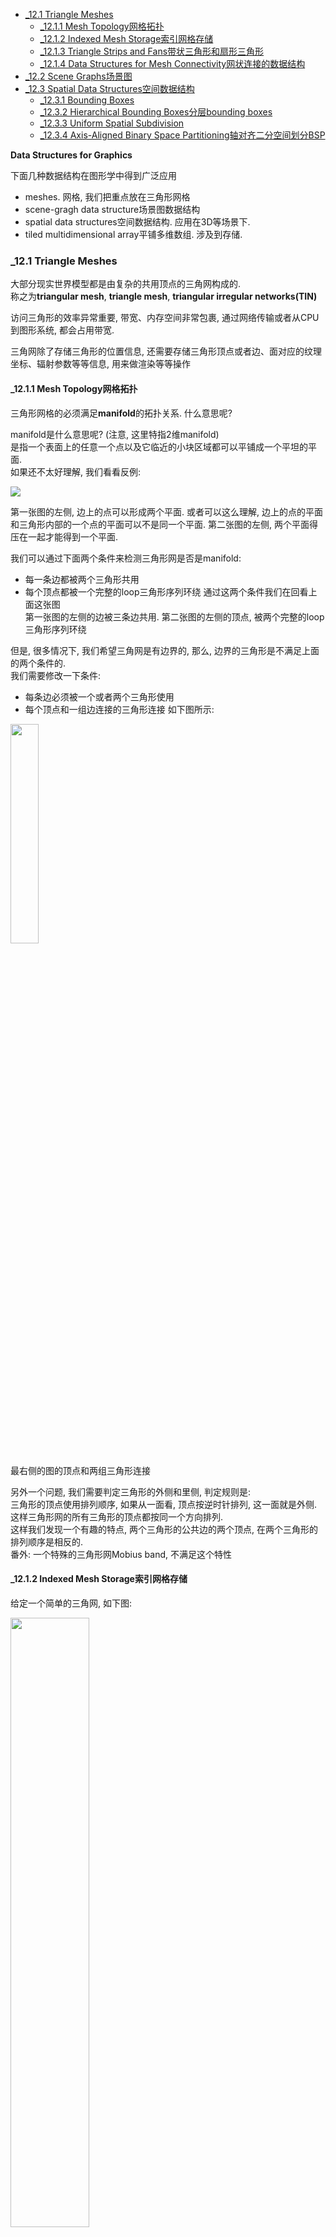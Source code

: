 <!-- TOC -->

- [_12.1 Triangle Meshes](#_121-triangle-meshes)
  - [_12.1.1 Mesh Topology网格拓扑](#_1211-mesh-topology网格拓扑)
  - [_12.1.2 Indexed Mesh Storage索引网格存储](#_1212-indexed-mesh-storage索引网格存储)
  - [_12.1.3 Triangle Strips and Fans带状三角形和扇形三角形](#_1213-triangle-strips-and-fans带状三角形和扇形三角形)
  - [_12.1.4 Data Structures for Mesh Connectivity网状连接的数据结构](#_1214-data-structures-for-mesh-connectivity网状连接的数据结构)
- [_12.2 Scene Graphs场景图](#_122-scene-graphs场景图)
- [_12.3 Spatial Data Structures空间数据结构](#_123-spatial-data-structures空间数据结构)
  - [_12.3.1 Bounding Boxes](#_1231-bounding-boxes)
  - [_12.3.2 Hierarchical Bounding Boxes分层bounding boxes](#_1232-hierarchical-bounding-boxes分层bounding-boxes)
  - [_12.3.3 Uniform Spatial Subdivision](#_1233-uniform-spatial-subdivision)
  - [_12.3.4 Axis-Aligned Binary Space Partitioning轴对齐二分空间划分BSP](#_1234-axis-aligned-binary-space-partitioning轴对齐二分空间划分bsp)

<!-- /TOC -->

**Data Structures for Graphics**

下面几种数据结构在图形学中得到广泛应用
- meshes. 网格, 我们把重点放在三角形网格
- scene-gragh data structure场景图数据结构
- spatial data structures空间数据结构. 应用在3D等场景下.
- tiled multidimensional array平铺多维数组. 涉及到存储.

<a id="markdown-121-triangle-meshes" name="121-triangle-meshes"></a>
### _12.1 Triangle Meshes

大部分现实世界模型都是由复杂的共用顶点的三角网构成的.  
称之为**triangular mesh**, **triangle mesh**, **triangular irregular networks(TIN)**

访问三角形的效率异常重要, 带宽、内存空间非常包裹, 通过网络传输或者从CPU到图形系统, 都会占用带宽.

三角网除了存储三角形的位置信息, 还需要存储三角形顶点或者边、面对应的纹理坐标、辐射参数等等信息, 用来做渲染等等操作

<a id="markdown-1211-mesh-topology网格拓扑" name="1211-mesh-topology网格拓扑"></a>
#### _12.1.1 Mesh Topology网格拓扑

三角形网格的必须满足**manifold**的拓扑关系. 什么意思呢?

manifold是什么意思呢? (注意, 这里特指2维manifold)  
是指一个表面上的任意一个点以及它临近的小块区域都可以平铺成一个平坦的平面.  
如果还不太好理解, 我们看看反例:

<img src="./_images/triangle_mesh_manifold.png"> 

第一张图的左侧, 边上的点可以形成两个平面. 或者可以这么理解, 边上的点的平面和三角形内部的一个点的平面可以不是同一个平面. 
第二张图的左侧, 两个平面得压在一起才能得到一个平面. 

我们可以通过下面两个条件来检测三角形网是否是manifold:
- 每一条边都被两个三角形共用
- 每个顶点都被一个完整的loop三角形序列环绕
通过这两个条件我们在回看上面这张图  
第一张图的左侧的边被三条边共用. 第二张图的左侧的顶点, 被两个完整的loop三角形序列环绕

但是, 很多情况下, 我们希望三角网是有边界的, 那么, 边界的三角形是不满足上面的两个条件的.  
我们需要修改一下条件:
- 每条边必须被一个或者两个三角形使用
- 每个顶点和一组边连接的三角形连接
如下图所示:

<img src="./_images/triangle_mesh_manifold1.png" width=30%>  

最右侧的图的顶点和两组三角形连接

另外一个问题, 我们需要判定三角形的外侧和里侧, 判定规则是:  
三角形的顶点使用排列顺序, 如果从一面看, 顶点按逆时针排列, 这一面就是外侧.  
这样三角形网的所有三角形的顶点都按同一个方向排列.  
这样我们发现一个有趣的特点, 两个三角形的公共边的两个顶点, 在两个三角形的排列顺序是相反的.  
番外: 一个特殊的三角形网Mobius band, 不满足这个特性

#### _12.1.2 Indexed Mesh Storage索引网格存储

给定一个简单的三角网, 如下图:

<img src="./_images/indexed_mesh_storage.png" width=50%>

三个三角形, 4个顶点. 我们可以很直接的如左侧这样存储, 每个三角形的三个顶点的位置都存储下来.  
但是这里有很多重复的地方, 那么我们把三角形和顶点分来来存储, 4个顶点单独存储, 三角形至存储对应顶点的引用、或者指针.  

左侧的存储方法可以写为:
```C++
Triangle {
  vector3 vectorPosition[3]
}
```
右侧的存储方法可以写为
```C++
// 顶点, vector3向量
Vertex {
  vector3 position
}

// 三角形, 包含三个Vertex的数组
Triangle {
  Vertex v[3]
}
```
我们把这种方法总结一下, 把一个三角网写在一起:
```C++
// 这个三角网包含nv个顶点, 顶点以vector3向量表示, 构成数组verts
// 以及包含nv个大小为3的整数的数组的数组, 也就是nv个三角形, 以iInt表示
// 这个三角形以3个整数表示, 整数代表其在verts里的索引
IndexedMesh
{
  int iInd[nt][3]
  vector3 verts[nv]
}
```
下图是一个实例:

<img src="./_images/indexed_mesh_storage_example.png" width=50%>

#### _12.1.3 Triangle Strips and Fans带状三角形和扇形三角形

利用indexed mesh的存储形式, 我们可以节省很多空间.  
我们还可以做进一步优化: 带状三角形和扇形三角形. 它们在图形程序中的效率更高.

triangles fan如下图:

<img src="./_images/triangle_fan.png" width=30%>

我们可以把这4个三角形用一个包含6个顶点索引的数组表示: [0, 1, 2, 3, 4, 5]  
第一个数字0表示扇形的中点, 然后012构成一个三角形, 023构成一个三角形, 依此类推

triangle strip如下图:

<img src="./_images/triangle_stripe.png" width=30%>

同样的, 我们把所有顶点的索引放到一个数组里表示这一个带状三角形: [0, 1, 2, 3, 4, 5, 6, 7]  
012构成一个三角形, 123构成一个三角形, 依此类推  
我们注意到, 三角形的方向应该一致, 都应该是顺时针或者逆时针, 我们改一下:  
012构成一个三角形, 213构成一个三角形, 234构成一个三角形, 依此类推  

书上有推到效率对比, 这里不详述了

#### _12.1.4 Data Structures for Mesh Connectivity网状连接的数据结构

上面的数据结构存在一个问题, 不能解决快速查询一个顶点的相连三角形、相连的边, 或者一条边的共用三角形等问题.  
我们继续做优化:
```C++
Triangle {
  Vertex v[3];
  Edge e[3];
}
Edge {
  Vertex v[2];
  Triangle t[2];
}
Vertex {
  Triangle t[];
  Edge e;
}
```
这种结构直接回答了上面的三个问题, 但是存储了过多的冗余数据. 下面介绍三种数据结构

**The Triangle-Neighbor Structure**

```C++
Triangle {
  Triangle nbr[3]; // 相邻的三个三角形, 第k个三角形和此三角形共用v[k]和v[k+1]两个顶点
  Vertex v[3];
}
Vertex {
  // ...向量数据
  Triangle t; // 任意一个相连三角形
}
```
例子如下:

<img src="./_images/triangle_neighbor_structure1.png" width=50%>

数据可以这样存储:
```C++
Mesh {
  // ...顶点向量数据
  int tInt[nt][3]; // 三角形的三个顶点id
  int tNbr[nt][3]; // 相邻的三个三角形的id
  int vTri[nv]; // 顶点相邻的某个三角形id
}
```
查询一个顶点相邻的所有三角形的算法是:
```C++
Triangle[] findTrianglesByVertex(Vertex v) {
  Triangle allTriangles[];
  t = v.Triangle;
  allTriangle.push_back(t);
  do {
    vIndex = findIndex(t, v); // 找到这个顶点在这个三角形的顶点数组里的index
    t = t.nbr[vIndex]; // 这个索引对应的相邻三角形和此三角形共用此顶点
    allTriangle.push_back(t);
  } while t != v.Triangle
  return allTriangles
}
```
这个算法存在一个问题: 里面有一个findIndex这个函数, 遍历查找. 有没有更好的数据结构?
```C++
Triangle {
  Edge nbr[3]; // 三条边
  Vertex v[3]; // 三个顶点
}
Edge {
  // 这里注意, 一条边会存两条数据, 分别对应两个相邻的三角形
  // 在Triangle里的edge指的是相邻三角形表示的边
  Triangle t; 
  int i; // in [0, 1, 2]
}
Vertex {
  // ... 向量
  Edge e; // 任意连接的边
}
```
查询一个顶点相邻的所有三角形的算法是:
```C++
Triangle[] findTrianglesByVertex(Vertex v) {
  auto e = v.Edge();
  t, i = e.Edge, e.i
  allTriangle.push_back(t);
  do {
    i = mod((i + 1), 3); // 逆时针找到下一条边的index
    int newE = t.nbr(i);
    t = newE.Triangle; // 下一个三角形
    allTriangle.push_back(t);
  } while t != v.e.t
  return allTriangles
}
```
特别要注意, 三角形存的边, 是由相邻的三角形和索引来表示的, 也就是说, 存储的是这个三角形的这条边是相邻的三角形的第几条边  
cornell大学的这篇文章讲的比较详细[http://www.cs.cornell.edu/courses/cs4620/2017sp/slides/03trimesh2.pdf](http://www.cs.cornell.edu/courses/cs4620/2017sp/slides/03trimesh2.pdf)

**The Winged-Edge Structure**

看图说话:

<img src="./_images/winged_edge_structure.png" width=30%>

edge是有方向的, 来区分左右, 从而逆时针得到pred left, next left以及pred right, next right

**The Half-Edge Structure**

<img src="./_images/half_edge_structure.png" width=30%>

这张图比较好理解.  
把中间那条边分成左右两侧两个部分来分别存储.  
对于这条边的左侧, 我们存储它的对应的右侧半边(pair), 逆时针方向的下一条半边(next), 已经逆指针方向的下一个顶点(head), 以及其方向上的面(三角形face)  
```C++
HEdge {
  HEdge pair, next;
  Vertex v;
  Face f;
}
Face {
  // 其他数据
  Hedge h; // 这个面的任意一条HEdge
}
Vertex {
  // 其他数据
  Hedge h; // 这个顶点相连的任意一条Hedge
}
```
通过这样的数据结构, 我们很容易能得到一个顶点相连的所有edge  
以及一个面的所有edge

### _12.2 Scene Graphs场景图

三角网解决了表示单个物体的问题, 但是在复杂场景中有很多物体, 这些物体还可能是相关联的.   
在第六章我们讲到了矩阵转换, 例如旋转、平移等等. 我们对一个物体进行平移旋转时, 其关联物体也会跟着平移旋转, 其自身也会有独立的平移旋转.  
这就比较复杂了, 我们为了解决这个问题, 一般会采用分层管理, 用scene graph来实现.

<img src="./_images/scene_gragh.png" width=50%>

图里是一个铰链, 上面的杆会带动下面的杆运动.  
对于上面的杆, 旋转平移可以这样转换:
$$
M_1 = rotate(\theta) \\
M_2 = translate(p) \\
M_3 = M_2M_1
$$
我们对上面的杆上的所有点都乘以$M_3$进行转换  
对于下面的杆, 除了自身的转换, 还要加上上面的杆的转换:
$$
M_a = rotate(\phi)  \\
M_b = translate(b) \\
M_c = M_bM_a \\
M_d = M_3M_c
$$
对下面的杆的所有点都乘以$M_d$进行转换

更形象一点的例子:

<img src="./_images/scene_graph_car.png" width=30%>

一条船上一辆汽车, 汽车的前后轮. 我们分层进行管理.  
对于轮船, 转换矩阵是$M_0$  
对于汽车, 转换矩阵是$M_0M_1$
对于前轮, 转换矩阵是$M_0M_1M_2$
对于后轮, 转换矩阵是$M_0M_1M_3$

我们对这些矩阵分层管理, 计算时可以灵活的进行push和pop

### _12.3 Spatial Data Structures空间数据结构

在很多图形程序中, 快速定位几何对象非常重要.  
例如光线追踪ray tracing需要定位对象来反射.  
交互式导航程序中需要显示可见对象.  
游戏和物理模拟中需要定位对象来计算何时何地发生碰撞.  
这就需要用到Spatial Data Structures空间数据结构

Spatial data structures大体可分为三类: 根据对象划分, 根据空间划分, 空间划分又可分为规则空间划分和不规则空间划分.

这里我们以光线追踪为例来说明空间数据结构. 对象查找和碰撞探测和其原理类似.

本章会讨论三项技术:
- bounding box hierarchies
- uniform spatial subdivision规则空间划分
- binary space partition
下图说明了前两种技术:

<img src="./_images/spatial_data_structure1.png">

左边是用uniform spatial subdivision, 对空间进行均匀划分  
右边是bounding box hierarchies, 根据几何对象的边界进行划分

#### _12.3.1 Bounding Boxes

对于一个复杂的有很多几何对象的场景, 一条射线穿过, 它会和哪些几何对象相交呢?  
最直接的方法就是拿这条射线和每个几何对象进行计算, 来判断是够相交.  
但是这样太慢了, 几何对象可能非常多. 我们需要加速算法.  
其中bounding box就是一种有效的方法, 我们把若干个几何对象的边界组成一个box, 我们来判断射线和这个box是否相交. 至于如何划分, 之后再做讨论.  

接下来的问题是如何进行计算和判断? 我们先简化为二维的场景, 一条射线和一个矩形是否相交. 如下图所示:

<img src="./_images/bounding_box.png" width=50%>

这个矩形有四个边界: $x_min, x_max, y_min, y_max$  
$$(x, y) \in [x_{min}, x_{max}] \times [y_{min}, y_{max}]$$
假设射线的起点是: $(x_e, x_y)$, xy方向的导数是$d_x, d_y$  
这里可以理解为, 起点分别在x和y方向上的运行速度, 或者我们可以理解为起点是光源, 这两个参数是光束.  
这样我们就能计算出射线分别和这个矩形的四条边界相交的时间:
$$
t_{xmin} = (x_min - x_e)/d_x \\
t_{xmax} = (x_max - x_e)/d_x \\
t_{ymin} = (y_min - y_e)/d_y \\
t_{ymin} = (y_max - y_e)/d_y \\
$$
和x轴的两个边界相交的时间段, 和y轴的两个边界相交的时间段, 这两个时间段如果有交集的话, 这个射线就和这个box相交. 如果没有交集, 那就是不相交.  
物理上可以这么理解, 如果射线通过x轴的两个边界时, 也通过y轴的两个边界, 那这个时间段就是在矩形内.  
还不好理解的话, 我们反过来理解, 如果涉嫌通过x轴的两个边界时, 这个时间段没有通过y轴的两个边界, 那么这条射线肯定完全从矩形的左侧或者右侧通过, 避开了矩形的左上角和右下角  
pseudocode如下:
```
if (t_xmin > t_ymax) or (t_ymin > t_xmax) then
  return false
else
  return true
```

书中还讨论了$d_x$$d_y$为负值或者为0的情况, 这里不再详述  
负值就是方向相反, 把min,max调换一下即可  
0的情况, 用正负无穷来处理

#### _12.3.2 Hierarchical Bounding Boxes分层bounding boxes

这一章节讲的是如何对一个bounding box进行分割. 分割成一个二叉树, 直到这个bounding box只包含一个几何对象.  
分割是按照几何对象来进行划分,可以沿着一个轴分割, 可以按几何对象的数量, 可以按照体积.  
这种结构可能的问题是两个subtree bounding box会重叠, 让计算变得复杂. 如下图.
这里不再详述.

<img src="./_images/hierrarchical_bounding_boxes.png" width=30%>

#### _12.3.3 Uniform Spatial Subdivision

hierarchical bounding boxes是按照几何对象来划分, uniform spatial subdivision是按照空间来划分  
hierarchical bounding boxes的划分情况下, 一个点可能属于两个bounding box, 但是一个几何对象只属于一个bounding box  
uniform spatial subdivision则相反, 一个点只属于一个bounding box, 但是一个对象可能被切分, 属于两个bounding box

Uniform Spatial Subdivision是按照轴均匀的划分, 称为**axis aligned bounding box(AABB)**  
当光线和一个几何对象相交时, 则传播停止.

<img src="./_images/uniform_spatial_subdivision.png" width=50%>

#### _12.3.4 Axis-Aligned Binary Space Partitioning轴对齐二分空间划分BSP

这种划分方式是上面两种方式的结合, 只是如果一个几何对象被划分线切割, 那么这个几何对象同时属于两个bounding box

